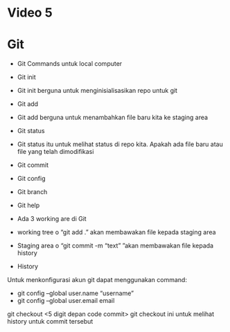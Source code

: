 # Video 5
# Git


-	Git Commands untuk local computer
-	Git init
-	Git init berguna untuk menginisialisasikan repo untuk git

-	Git add <filename>
-	Git add berguna untuk menambahkan file baru kita ke staging area

-	Git status
-	Git status itu untuk melihat status di repo kita. Apakah ada file baru atau file yang telah dimodifikasi

-	Git commit
-	Git config
-	Git branch
-	Git help

-	Ada 3 working are di Git
-	working tree
o	“git add .” akan membawakan file kepada staging area
-	Staging area
o	“git commit -m “text” <filename> ”akan membawakan file kepada history
-	History

Untuk menkonfigurasi akun git dapat menggunakan command:
-	git config –global user.name “username”
-	git config –global user.email email


git checkout <5 digit depan code commit> 
git checkout ini untuk melihat history untuk commit tersebut
